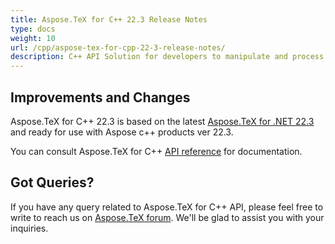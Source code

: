 ```yaml
---
title: Aspose.TeX for C++ 22.3 Release Notes
type: docs
weight: 10
url: /cpp/aspose-tex-for-cpp-22-3-release-notes/
description: C++ API Solution for developers to manipulate and process TeX and LaTeX files. Release Notes of Aspose.TeX API solution for C++ | Release 2022.03
---
```


## Improvements and Changes

Aspose.TeX for C++ 22.3  is based on the latest [Aspose.TeX for .NET 22.3](/tex/net/aspose-tex-for-net-22-3-release-notes/) and ready for use with Aspose c++ products ver 22.3.


You can consult Aspose.TeX for C++ [API reference](https://reference.aspose.com/tex/cpp/) for documentation.
 
## Got Queries?
If you have any query related to Aspose.TeX for C++ API, please feel free to write to reach us on [Aspose.TeX forum](https://forum.aspose.com/c/tex/). We'll be glad to assist you with your inquiries.
